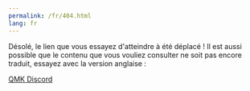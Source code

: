 ```yaml
---
permalink: /fr/404.html
lang: fr
---
```


Désolé, le lien que vous essayez d'atteindre à été déplacé ! Il est aussi possible que le contenu que vous vouliez consulter ne soit pas encore traduit, essayez avec la version anglaise : <a id="en-url"></span>

<a href="https://discord.gg/mBcszEFSdr">QMK Discord</a>

<script>
var url = window.location.origin + window.location.pathname.replace(/\/[^/]+/, '');
var a = document.getElementById("en-url")
a.innerHTML = url;
a.href = url;
</script>